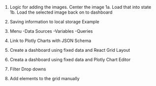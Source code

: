 1. Logic for adding the images.  Center the image 
1a. Load that into state
1b. Load the selected image back on to dashboard


2. Saving information to local storage Example
3. Menu
-Data Sources
-Variables
-Queries
4. Link to Plotly Charts with JSON Schema

1. Create a dashboard using fixed data and React Grid Layout
2. Creata a dashboard using fixed data and Plotly Chart Editor
3. Filter Drop downs
4. Add elements to the grid manually